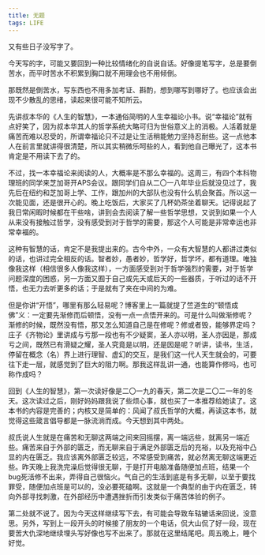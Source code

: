 ```yaml
---
title: 无题
tags: LIFE
---
```


又有些日子没写字了。

今天写的字，可能又要回到一种比较情绪化的自说自话。<!--more-->好像提笔写字，总是要倒苦水，而平时苦水不积累到胸口就不用理会也不用倾倒。

那既然是倒苦水，写东西也不用多加考证、斟酌，想到哪写到哪好了。也应该会出现不少散乱的思绪，读起来很可能不知所云。

先讲叔本华的《人生的智慧》，一本通俗简明的人生幸福论小书。说“幸福论”就有点好笑了，因为叔本华其人的哲学系统大略可归为世俗意义上的消极。人活着就是痛苦而难以忍受的，所谓幸福论只不过是让生活稍能勉力坚持忍耐些。这一点他本人在前言里就讲得很清楚，所以其实稍微乐呵些的人，看到他自己曝光了，这本书肯定是不用读下去了的。

不过，找一本幸福论来阅读的人，大概率是不那么幸福的。这周三，有四个本科物理班的同学来芝加哥开APS会议。跟同学们自从二〇一八年毕业后就没见过了，我先后在纽约和芝加哥上学、工作，跟加州的大部队也没有什么机会聚首。所以这一次能见面，还是很开心的。晚上吃饭后，大家买了几杯奶茶坐着聊天。记得说起了我日常闲暇时候都在干些啥，讲到会去阅读了解一些哲学思想，又说到如果一个人从来没有接触过哲学，没有感受到对于哲学的需要，那这个人可能是非常幸运也非常幸福的。

这种有智慧的话，肯定不是我提出来的。古今中外，一众有大智慧的人都讲过类似的话，也讲过完全相反的话。智者妙，愚者妙，哲学好，哲学坏，都有道理。唯独像我这样（相信很多人像我这样），一方面感受到对于哲学强烈的需要，对于哲学问题深度的困惑，另一方面又囿于自己或先天或后天的一些器质，于听过的话不开悟，也无力去听更多的话；于是就有了夹在中间的为难。

但是你讲“开悟”，哪里有那么轻易呢？博客里上一篇就提了竺道生的“顿悟成佛”义：一定要先渐修而后顿悟，没有一点一点悟开来的。可是什么叫做渐修呢？渐修的时候，既然没有悟，那又怎么知道自己是在修呢？修或者毁，能够界定吗？庄子《齐物论》里讲成与亏那一段也有不少疑窦，圣人亦以明，圣人亦因是，那成亏之间，既然已有滑疑之耀，圣人究竟是以明，还是因是呢？听讲，读书，生活，停留在概念（名）界上进行理智、虚幻的交互，是我们这一代人天生就会的，可要往下走一层，就感觉到了巨大的阻力啊。那我这样乱讲一通，也能算作修吗，也可称作成吗？

回到《人生的智慧》，第一次读好像是二〇一九的春天，第二次是二〇二一年的冬天。这次读过之后，刚好妈妈跟我说了些烦心事，就也买了一本推荐给她读了。这本书的内容是完善的；内核又是简单的：风闻了叔氏哲学的大概，再读这本书，就觉得这些箴言倡导都是一脉流淌而成。今天想到其中两处。

叔氏说人生就是在痛苦和无聊这两端之间来回摇摆，离一端远些，就离另一端近些。痛苦来自于外部的匮乏，而无聊来自于满足外部匮乏后的充裕，以及充裕中凸显的内在匮乏。我应该离外部匮乏较远，不常感受到痛苦，就必然离无聊这端更近些。昨天晚上我洗完澡后觉得很无聊，于是打开电脑准备随便加点班，结果一个bug死活修不出来，弄得自己很恼火。气自己的生活到底是有多无聊，以至于要找罪受，随便加点班是可以的，没必要死磕啊。这就是一个典型的由于内在匮乏，转向外部寻找刺激，在外部经历中遭遇挫折而引发类似于痛苦体验的例子。

第二处就不说了。因为今天这样继续写下去，有可能会导致车轱辘话来回说，没意思。另外，写到上一段开头的时候接了朋友的一个电话，侃大山侃了好一段，现在要苦大仇深地继续埋头写好像也写不出来了。那就在这里结尾吧。周五晚上，睡个好觉。

